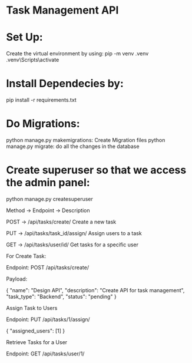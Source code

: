 # Task Management API

# Set Up:

Create the virtual environment by using:
pip -m venv .venv
.venv\Scripts\activate

# Install Dependecies by:
pip install -r requirements.txt

# Do Migrations:
python manage.py makemigrations: Create Migration files
python manage.py migrate: do all the changes in the database

# Create superuser so that we access the admin panel:
python manage.py createsuperuser

Method -> Endpoint ->	               Description

POST   -> /api/tasks/create/	    Create a new task

PUT	   -> /api/tasks/task_id/assign/	Assign users to a task

GET	   -> /api/tasks/user/id/	    Get tasks for a specific user

For Create Task:

Endpoint: POST /api/tasks/create/

Payload:

{
  "name": "Design API",
  "description": "Create API for task management",
  "task_type": "Backend",
  "status": "pending"
}

Assign Task to Users

Endpoint: PUT /api/tasks/1/assign/

{
  "assigned_users": [1]
}

Retrieve Tasks for a User

Endpoint: GET /api/tasks/user/1/
